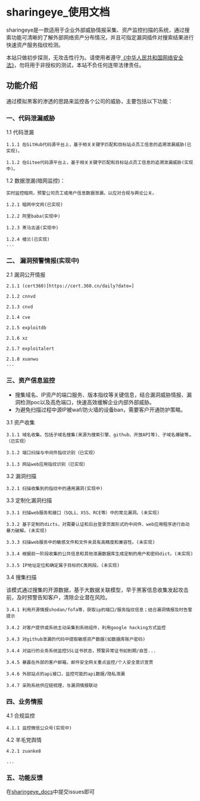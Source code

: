 # sharingeye_使用文档
sharingeye是一款适用于企业外部威胁情报采集、资产监控扫描的系统，通过搜索功能可清晰的了解外部网络资产分布情况，并且可指定漏洞插件对搜索结果进行快速资产服务指纹检测。

本站只做初步探测，无攻击性行为。请使用者遵守[《中华人民共和国网络安全法》](http://www.npc.gov.cn/npc/xinwen/2016-11/07/content_2001605.htm)，勿将用于非授权的测试，本站不负任何连带法律责任。

## 功能介绍
通过模拟黑客的渗透的思路来监控各个公司的威胁，主要包括以下功能：

### 一、代码泄漏威胁

1.1 代码泄漏

    1.1.1 在GitHub代码源平台上，基于相关关键字匹配和目标站点员工信息的追溯泄漏威胁(已实现)。
    
    1.1.2 在Gitee代码源平台上，基于相关关键字匹配和目标站点员工信息的追溯泄漏威胁(实现中)。


1.2 数据泄漏(暗网监控)：
    
    实时监控暗网，预警公司员工或用户信息数据泄漏，以应对合规与舆论公关。
    
    1.2.1 暗网中文网(已实现)
    
    1.2.2 阿里baba(实现中)
    
    1.2.3 茶马古道(实现中)
    
    1.2.4 楼兰(已实现)
    ...

### 二、 漏洞预警情报(实现中)

2.1 漏洞公开情报
    
    2.1.1 (cert360)[https://cert.360.cn/daily?date=]
    
    2.1.2 cnnvd
    
    2.1.3 cnvd
    
    2.1.4 cve
    
    2.1.5 exploitdb
    
    2.1.6 xz
     
    2.1.7 exploitalert
 
    2.1.8 xuanwu
    ...


### 三、资产信息监控

- 搜集域名、IP资产的端口服务、版本指纹等关键信息，结合漏洞威胁情报、漏洞检测poc以及高危端口，快速高效缓解企业内部外部威胁。
- 为避免扫描过程中源IP被waf/防火墙的设备ban，需要客户开通防护策略。

3.1 资产收集

    3.1.1 域名收集。包括子域名搜集(来源为搜索引擎、github、开放API等)、子域名爆破等…（已实现）
    
    3.1.2 端口扫描与中间件指纹识别（已实现）
    
    3.1.3 网站web应用指纹识别（已实现）
    
3.2 漏洞扫描
    
    3.2.1 扫描收集到的指纹中的通用漏洞(实现中)

3.3 定制化漏洞扫描

    3.3.1 扫描web服务和接口（SQLi、XSS、RCE等）中的常见漏洞。(未实现)
    
    3.3.2 基于定制的dicts，对需要认证和后台登录页面形式的中间件、web应用程序进行自动暴力破解。(未实现)
    
    3.3.3 扫描web服务中的敏感文件和文件夹具有高精度和兼容性。(未实现)
    
    3.3.4 根据前一阶段收集的公共信息和其他泄漏数据库生成定制的用户和密码dict。(未实现)
    
    3.3.5 IP地址定位和确定属于目标的C类网段。(未实现)

3.4 搜集扫描

该模式通过搜集的开源数据，基于大数据关联模型，早于黑客信息收集发起攻击前，及时预警告知客户，清除企业潜在风险。

    3.4.1 利用开源情报shodan/fofa等，获取ip的端口/服务指纹信息；结合漏洞情报及时告警提示

    3.4.2 对客户提供或系统主动采集到系统组件，利用google hacking方式监控
    
    3.4.3 对github泄漏的代码中提取敏感资产数据(如数据库账户密码)

    3.4.4 对运行的业务系统监控SSL证书状态，预警异常证书如到期/自签...

    3.4.5 暴露在外部的客户邮箱，邮件安全网关重点监控/个人安全意识宣贯

    3.4.6 外部站点的api接口，监控可能的api数据/隐私泄漏

    3.4.7 采购系统供应链梳理，与漏洞情报联动


### 四、业务情报

4.1 合规监控

    4.1.1 监控微信公众号(实现中)

4.2 羊毛党舆情
    
    4.2.1 zuanke8

    ... 

### 五、功能反馈
    
   在[sharingeye_docs](https://github.com/hahadaxia/sharingeye_docs)中提交issues即可










